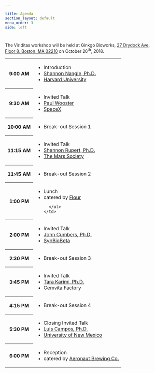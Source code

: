 ```yaml
---

title: Agenda
section_layout: default
menu_order: 3
side: left

---
```


The Viriditas workshop will be held at Ginkgo Bioworks, [27 Drydock Ave, Floor 8, Boston, MA 02210](https://goo.gl/maps/bNCXeFHLMHk) on October 20<sup>th</sup>, 2018.

<table class="agenda">
  <tr>
    <th class="event-time">9:00 AM</th>
    <td>
      <ul class="event-info">
        <li class="event-info-name">Introduction</li>
        <li class="event-info-speaker"><a class="scroll-smooth" href="#organizers-shannon">Shannon Nangle, Ph.D.</a></li>
        <li class="event-info-association"><a href="https://silver.med.harvard.edu/">Harvard University</a></li>
      </ul>
    </td>
  </tr>
  <tr>
    <th class="event-time">9:30 AM</th>
    <td>
      <ul class="event-info">
        <li class="event-info-name">Invited Talk</li>
        <li class="event-info-speaker"><a class="scroll-smooth" href="#speakers-wooster">Paul Wooster</a></li>
        <li class="event-info-association"><a href="https://www.spacex.com/">SpaceX</a></li>
      </ul>
    </td>
  </tr>
  <tr>
    <th class="event-time">10:00 AM</th>
    <td>
      <ul class="event-info">
        <li class="event-info-name">Break-out Session 1</li>
      </ul>
    </td>
  </tr>
  <tr>
    <th class="event-time">11:15 AM</th>
    <td>
      <ul class="event-info">
        <li class="event-info-name">Invited Talk</li>
        <li class="event-info-speaker"><a class="scroll-smooth" href="#speakers-rupert">Shannon Rupert, Ph.D.</a></li>
        <li class="event-info-association"><a href="http://www.marssociety.org/">The Mars Society</a></li>
      </ul>
    </td>
  </tr>
  <tr>
    <th class="event-time">11:45 AM</th>
    <td>
      <ul class="event-info">
        <li class="event-info-name">Break-out Session 2</li>
      </ul>
    </td>
  </tr>
  <tr>
    <th class="event-time">1:00 PM</th>
    <td>
      <ul class="event-info">
        <li class="event-info-name">Lunch</li>
        <li class="event-info-association">catered by <a href="https://flourbakery.com/">Flour</a></li>

      </ul>
    </td>
  </tr>
  <tr>
    <th class="event-time">2:00 PM</th>
    <td>
      <ul class="event-info">
        <li class="event-info-name">Invited Talk</li>
        <li class="event-info-speaker"><a class="scroll-smooth" href="#speakers-cumbers">John Cumbers, Ph.D.</a></li>
        <li class="event-info-association"><a href="https://synbiobeta.com/">SynBioBeta</a></li>
      </ul>
    </td>
  </tr>
  <tr>
    <th class="event-time">2:30 PM</th>
    <td>
      <ul class="event-info">
        <li class="event-info-name">Break-out Session 3</li>
      </ul>
    </td>
  </tr>
  <tr>
    <th class="event-time">3:45 PM</th>
    <td>
      <ul class="event-info">
        <li class="event-info-name">Invited Talk</li>
        <li class="event-info-speaker"><a class="scroll-smooth" href="#speakers-karimi">Tara Karimi, Ph.D.</a></li>
        <li class="event-info-association"><a href="https://www.cemvitafactory.com/">Cemvita Factory</a></li>
      </ul>
    </td>
  </tr>
  <tr>
    <th class="event-time">4:15 PM</th>
    <td>
      <ul class="event-info">
        <li class="event-info-name">Break-out Session 4</li>
      </ul>
    </td>
  </tr>
  <tr>
    <th class="event-time">5:30 PM</th>
    <td>
      <ul class="event-info">
        <li class="event-info-name">Closing Invited Talk</li>
        <li class="event-info-speaker"><a class="scroll-smooth" href="#speakers-campos">Luis Campos, Ph.D.</a></li>
        <li class="event-info-association"><a href="https://history.unm.edu/people/faculty/profile/luis-campos.html">University of New Mexico</a></li>
      </ul>
    </td>
  </tr>
  <tr>
    <th class="event-time">6:00 PM</th>
    <td>
      <ul class="event-info">
        <li class="event-info-name">Reception</li>
        <li class="event-info-association">catered by <a href="https://www.aeronautbrewing.com/">Aeronaut Brewing Co.</a></li>
      </ul>
    </td>
  </tr>
</table>
